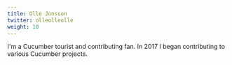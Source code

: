 ```yaml
---
title: Olle Jonsson
twitter: olleolleolle
weight: 10
---
```


I'm a Cucumber tourist and contributing fan. In 2017 I began contributing to various Cucumber projects.
